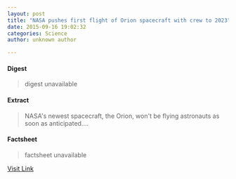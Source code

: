 ```yaml
---
layout: post
title: "NASA pushes first flight of Orion spacecraft with crew to 2023"
date: 2015-09-16 19:02:32
categories: Science
author: unknown author

---
```



#### Digest
>digest unavailable

#### Extract
>NASA's newest spacecraft, the Orion, won't be flying astronauts as soon as anticipated....

#### Factsheet
>factsheet unavailable

[Visit Link](http://phys.org/news/2015-09-nasa-flight-orion-spacecraft-crew.html)


